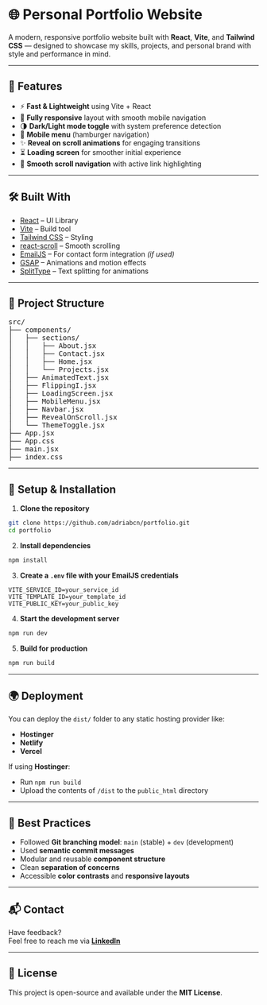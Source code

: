 # 🌐 Personal Portfolio Website

A modern, responsive portfolio website built with **React**, **Vite**, and **Tailwind CSS** — designed to showcase my skills, projects, and personal brand with style and performance in mind.

---

## 🚀 Features

- ⚡️ **Fast & Lightweight** using Vite + React
- 🎨 **Fully responsive** layout with smooth mobile navigation
- 🌗 **Dark/Light mode toggle** with system preference detection
- 📱 **Mobile menu** (hamburger navigation)
- ✨ **Reveal on scroll animations** for engaging transitions
- ⏳ **Loading screen** for smoother initial experience
- 🔗 **Smooth scroll navigation** with active link highlighting

---

## 🛠️ Built With

- [React](https://reactjs.org/) – UI Library
- [Vite](https://vitejs.dev/) – Build tool
- [Tailwind CSS](https://tailwindcss.com/) – Styling
- [react-scroll](https://www.npmjs.com/package/react-scroll) – Smooth scrolling
- [EmailJS](https://www.emailjs.com/) – For contact form integration *(if used)*
- [GSAP](https://gsap.com/) – Animations and motion effects
- [SplitType](https://www.npmjs.com/package/split-type) – Text splitting for animations

---

## 📁 Project Structure

<pre>
src/
├── components/
│   ├── sections/
│   │   ├── About.jsx
│   │   ├── Contact.jsx
│   │   ├── Home.jsx
│   │   └── Projects.jsx
│   ├── AnimatedText.jsx
│   ├── FlippingI.jsx
│   ├── LoadingScreen.jsx
│   ├── MobileMenu.jsx
│   ├── Navbar.jsx
│   ├── RevealOnScroll.jsx
│   └── ThemeToggle.jsx
├── App.jsx
├── App.css
├── main.jsx
├── index.css
</pre>

---

## 🔧 Setup & Installation

1. **Clone the repository**

```bash
git clone https://github.com/adriabcn/portfolio.git
cd portfolio
```

2. **Install dependencies**

```bash
npm install
```

3. **Create a `.env` file with your EmailJS credentials**

```env
VITE_SERVICE_ID=your_service_id
VITE_TEMPLATE_ID=your_template_id
VITE_PUBLIC_KEY=your_public_key
```

4. **Start the development server**

```bash
npm run dev
```

5. **Build for production**

```bash
npm run build
```


---

## 🌍 Deployment

You can deploy the `dist/` folder to any static hosting provider like:

- **Hostinger**
- **Netlify**
- **Vercel**

If using **Hostinger**:

- Run `npm run build`
- Upload the contents of `/dist` to the `public_html` directory

---

## 📌 Best Practices

- Followed **Git branching model**: `main` (stable) + `dev` (development)
- Used **semantic commit messages**
- Modular and reusable **component structure**
- Clean **separation of concerns**
- Accessible **color contrasts** and **responsive layouts**

---

## 📬 Contact

Have feedback?  
Feel free to reach me via **[LinkedIn](https://www.linkedin.com/in/adri%C3%A0-aubanell-cabezas/)**

---

## 📝 License

This project is open-source and available under the **MIT License**.

